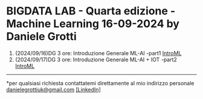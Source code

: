 # BIGDATA LAB - Quarta edizione - Machine Learning 16-09-2024 by Daniele Grotti

1. (2024/09/16)DG 3 ore: Introduzione Generale ML-AI -part1 [IntroML](pdf/00_intro_ML.pdf)
2. (2024/09/17)DG 3 ore: Introduzione Generale ML-AI + IOT -part2 [IntroML](pdf/1_IOT_INtro.pdf)


--------------------------------------------------------------------------------------------------------------------------------------------------------------------------------------

*per qualsiasi richiesta contattatemi direttamente al mio indirizzo personale danielegrottiuk@gmail.com [[LinkedIn]](https://www.linkedin.com/in/daniele-grotti/)
